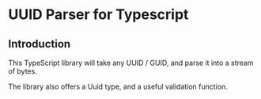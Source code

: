 # UUID Parser for Typescript

## Introduction

This TypeScript library will take any UUID / GUID, and parse it into a stream of bytes.

The library also offers a Uuid type, and a useful validation function.